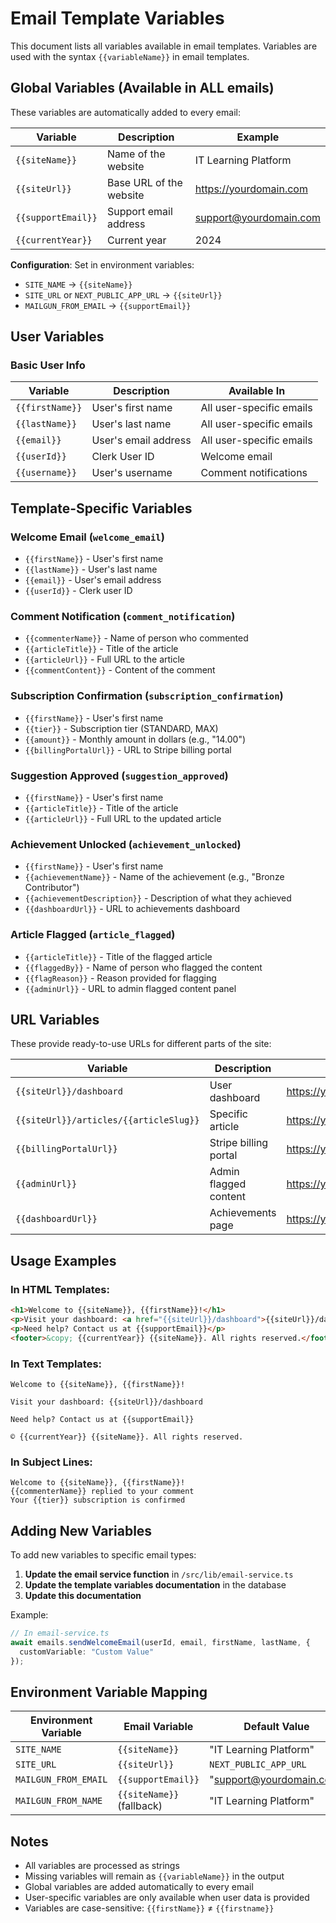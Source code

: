 # Email Template Variables

This document lists all variables available in email templates. Variables are used with the syntax `{{variableName}}` in email templates.

## Global Variables (Available in ALL emails)

These variables are automatically added to every email:

| Variable | Description | Example |
|----------|-------------|---------|
| `{{siteName}}` | Name of the website | IT Learning Platform |
| `{{siteUrl}}` | Base URL of the website | https://yourdomain.com |
| `{{supportEmail}}` | Support email address | support@yourdomain.com |
| `{{currentYear}}` | Current year | 2024 |

**Configuration**: Set in environment variables:
- `SITE_NAME` → `{{siteName}}`
- `SITE_URL` or `NEXT_PUBLIC_APP_URL` → `{{siteUrl}}`
- `MAILGUN_FROM_EMAIL` → `{{supportEmail}}`

## User Variables

### Basic User Info
| Variable | Description | Available In |
|----------|-------------|--------------|
| `{{firstName}}` | User's first name | All user-specific emails |
| `{{lastName}}` | User's last name | All user-specific emails |
| `{{email}}` | User's email address | All user-specific emails |
| `{{userId}}` | Clerk User ID | Welcome email |
| `{{username}}` | User's username | Comment notifications |

## Template-Specific Variables

### Welcome Email (`welcome_email`)
- `{{firstName}}` - User's first name
- `{{lastName}}` - User's last name  
- `{{email}}` - User's email address
- `{{userId}}` - Clerk user ID

### Comment Notification (`comment_notification`)
- `{{commenterName}}` - Name of person who commented
- `{{articleTitle}}` - Title of the article
- `{{articleUrl}}` - Full URL to the article
- `{{commentContent}}` - Content of the comment

### Subscription Confirmation (`subscription_confirmation`)
- `{{firstName}}` - User's first name
- `{{tier}}` - Subscription tier (STANDARD, MAX)
- `{{amount}}` - Monthly amount in dollars (e.g., "14.00")
- `{{billingPortalUrl}}` - URL to Stripe billing portal

### Suggestion Approved (`suggestion_approved`)
- `{{firstName}}` - User's first name
- `{{articleTitle}}` - Title of the article
- `{{articleUrl}}` - Full URL to the updated article

### Achievement Unlocked (`achievement_unlocked`)
- `{{firstName}}` - User's first name
- `{{achievementName}}` - Name of the achievement (e.g., "Bronze Contributor")
- `{{achievementDescription}}` - Description of what they achieved
- `{{dashboardUrl}}` - URL to achievements dashboard

### Article Flagged (`article_flagged`)
- `{{articleTitle}}` - Title of the flagged article
- `{{flaggedBy}}` - Name of person who flagged the content
- `{{flagReason}}` - Reason provided for flagging
- `{{adminUrl}}` - URL to admin flagged content panel

## URL Variables

These provide ready-to-use URLs for different parts of the site:

| Variable | Description | Example |
|----------|-------------|---------|
| `{{siteUrl}}/dashboard` | User dashboard | https://yourdomain.com/dashboard |
| `{{siteUrl}}/articles/{{articleSlug}}` | Specific article | https://yourdomain.com/articles/linux-basics |
| `{{billingPortalUrl}}` | Stripe billing portal | https://yourdomain.com/api/subscription/portal |
| `{{adminUrl}}` | Admin flagged content | https://yourdomain.com/admin/flagged |
| `{{dashboardUrl}}` | Achievements page | https://yourdomain.com/dashboard/achievements |

## Usage Examples

### In HTML Templates:
```html
<h1>Welcome to {{siteName}}, {{firstName}}!</h1>
<p>Visit your dashboard: <a href="{{siteUrl}}/dashboard">{{siteUrl}}/dashboard</a></p>
<p>Need help? Contact us at {{supportEmail}}</p>
<footer>&copy; {{currentYear}} {{siteName}}. All rights reserved.</footer>
```

### In Text Templates:
```text
Welcome to {{siteName}}, {{firstName}}!

Visit your dashboard: {{siteUrl}}/dashboard

Need help? Contact us at {{supportEmail}}

© {{currentYear}} {{siteName}}. All rights reserved.
```

### In Subject Lines:
```text
Welcome to {{siteName}}, {{firstName}}!
{{commenterName}} replied to your comment
Your {{tier}} subscription is confirmed
```

## Adding New Variables

To add new variables to specific email types:

1. **Update the email service function** in `/src/lib/email-service.ts`
2. **Update the template variables documentation** in the database
3. **Update this documentation**

Example:
```typescript
// In email-service.ts
await emails.sendWelcomeEmail(userId, email, firstName, lastName, {
  customVariable: "Custom Value"
});
```

## Environment Variable Mapping

| Environment Variable | Email Variable | Default Value |
|---------------------|----------------|---------------|
| `SITE_NAME` | `{{siteName}}` | "IT Learning Platform" |
| `SITE_URL` | `{{siteUrl}}` | `NEXT_PUBLIC_APP_URL` |
| `MAILGUN_FROM_EMAIL` | `{{supportEmail}}` | "support@yourdomain.com" |
| `MAILGUN_FROM_NAME` | `{{siteName}}` (fallback) | "IT Learning Platform" |

## Notes

- All variables are processed as strings
- Missing variables will remain as `{{variableName}}` in the output
- Global variables are added automatically to every email
- User-specific variables are only available when user data is provided
- Variables are case-sensitive: `{{firstName}}` ≠ `{{firstname}}`